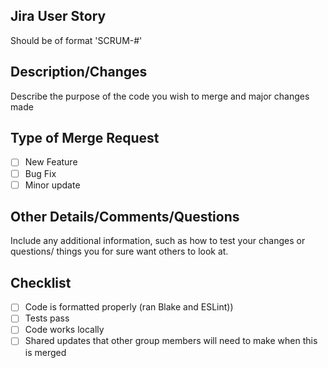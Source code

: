 ## Jira User Story
Should be of format 'SCRUM-#'

## Description/Changes
Describe the purpose of the code you wish to merge and major changes made 

## Type of Merge Request
- [ ] New Feature 
- [ ] Bug Fix 
- [ ] Minor update 

## Other Details/Comments/Questions 
Include any additional information, such as how to test your changes or questions/ things you for sure want others to look at.

## Checklist
- [ ] Code is formatted properly (ran Blake and ESLint)) 
- [ ] Tests pass 
- [ ] Code works locally 
- [ ] Shared updates that other group members will need to make when this is merged 
